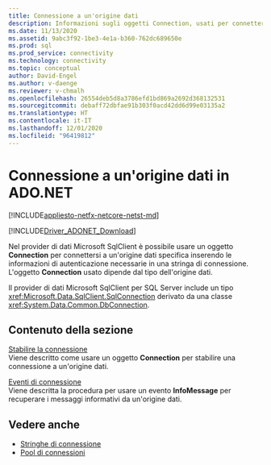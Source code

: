 ```yaml
---
title: Connessione a un'origine dati
description: Informazioni sugli oggetti Connection, usati per connettersi alle origini dati in ADO.NET. L'oggetto Connection usato dipende dal tipo dell'origine dati.
ms.date: 11/13/2020
ms.assetid: 9abc3f92-1be3-4e1a-b360-762dc689650e
ms.prod: sql
ms.prod_service: connectivity
ms.technology: connectivity
ms.topic: conceptual
author: David-Engel
ms.author: v-daenge
ms.reviewer: v-chmalh
ms.openlocfilehash: 26554deb5d8a3786efd1bd869a2692d368132531
ms.sourcegitcommit: debaff72dbfae91b303f0acd42dd6d99e03135a2
ms.translationtype: HT
ms.contentlocale: it-IT
ms.lasthandoff: 12/01/2020
ms.locfileid: "96419812"
---
```

# <a name="connecting-to-a-data-source-in-adonet"></a>Connessione a un'origine dati in ADO.NET

[!INCLUDE[appliesto-netfx-netcore-netst-md](../../includes/appliesto-netfx-netcore-netst-md.md)]

[!INCLUDE[Driver_ADONET_Download](../../includes/driver_adonet_download.md)]

Nel provider di dati Microsoft SqlClient è possibile usare un oggetto **Connection** per connettersi a un'origine dati specifica inserendo le informazioni di autenticazione necessarie in una stringa di connessione. L'oggetto **Connection** usato dipende dal tipo dell'origine dati.

Il provider di dati Microsoft SqlClient per SQL Server include un tipo <xref:Microsoft.Data.SqlClient.SqlConnection> derivato da una classe <xref:System.Data.Common.DbConnection>.

## <a name="in-this-section"></a>Contenuto della sezione  

[Stabilire la connessione](establishing-connection.md)\
Viene descritto come usare un oggetto **Connection** per stabilire una connessione a un'origine dati.

[Eventi di connessione](connection-events.md)\
Viene descritta la procedura per usare un evento **InfoMessage** per recuperare i messaggi informativi da un'origine dati.

## <a name="see-also"></a>Vedere anche

- [Stringhe di connessione](connection-strings.md)
- [Pool di connessioni](connection-pooling.md)
